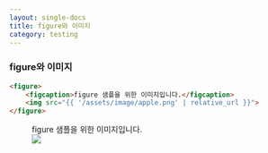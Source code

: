 ```yaml
---
layout: single-docs
title: figure와 이미지
category: testing
---
```


### figure와 이미지

```html
<figure>
	<figcaption>figure 샘플을 위한 이미지입니다.</figcaption>
	<img src="{{ '/assets/image/apple.png' | relative_url }}">
</figure>
```

<figure>
	<figcaption>figure 샘플을 위한 이미지입니다.</figcaption>
	<img src="{{ '/assets/image/apple.png' | relative_url }}">
</figure>
